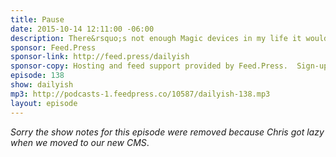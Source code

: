```yaml
---
title: Pause
date: 2015-10-14 12:11:00 -06:00
description: There&rsquo;s not enough Magic devices in my life it would seem.
sponsor: Feed.Press
sponsor-link: http://feed.press/dailyish
sponsor-copy: Hosting and feed support provided by Feed.Press.  Sign-up today and try FeedPress on a 14 day trial (no contracts or commitments). Use promo code "dailyish" during checkout to get 10% off your first year.
episode: 138
show: dailyish
mp3: http://podcasts-1.feedpress.co/10587/dailyish-138.mp3
layout: episode
---
```


<em>Sorry the show notes for this episode were removed because Chris got lazy when we moved to our new CMS</em>.
